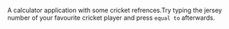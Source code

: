 A calculator application with some cricket refrences.Try typing the jersey number of your favourite cricket player and press `equal to` afterwards.
